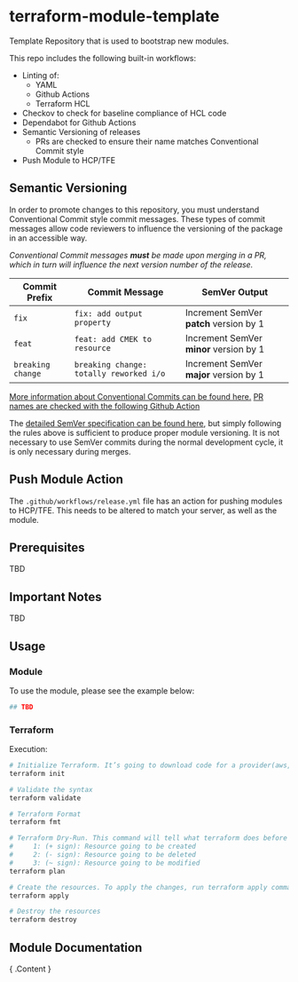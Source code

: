 # terraform-module-template

Template Repository that is used to bootstrap new modules.

This repo includes the following built-in workflows:

- Linting of:
  - YAML
  - Github Actions
  - Terraform HCL
- Checkov to check for baseline compliance of HCL code
- Dependabot for Github Actions
- Semantic Versioning of releases
  - PRs are checked to ensure their name matches Conventional Commit style
- Push Module to HCP/TFE

## Semantic Versioning

In order to promote changes to this repository, you must understand Conventional Commit style commit messages. These types of commit messages allow code reviewers to influence the versioning of the package in an accessible way.

_Conventional Commit messages **must** be made upon merging in a PR, which in turn will influence the next version number of the release._

| Commit Prefix     | Commit Message                          | SemVer Output                           |
| ----------------- | --------------------------------------- | --------------------------------------- |
| `fix`             | `fix: add output property`              | Increment SemVer **patch** version by 1 |
| `feat`            | `feat: add CMEK to resource`            | Increment SemVer **minor** version by 1 |
| `breaking change` | `breaking change: totally reworked i/o` | Increment SemVer **major** version by 1 |

[More information about Conventional Commits can be found here.](https://www.conventionalcommits.org/en/v1.0.0/#summary)
[PR names are checked with the following Github Action](https://github.com/amannn/action-semantic-pull-request)

The [detailed SemVer specification can be found here](https://semver.org/), but simply following the rules above is sufficient to produce proper module versioning. It is not necessary to use SemVer commits during the normal development cycle, it is only necessary during merges.

## Push Module Action

The `.github/workflows/release.yml` file has an action for pushing modules to HCP/TFE. This needs to be altered to match your server, as well as the module.

## Prerequisites

TBD

## Important Notes

TBD

## Usage

### Module

To use the module, please see the example below:

```terraform
## TBD
```

### Terraform

Execution:

```bash
# Initialize Terraform. It’s going to download code for a provider(aws, gcp and azure) that we will use
terraform init

# Validate the syntax
terraform validate

# Terraform Format
terraform fmt

# Terraform Dry-Run. This command will tell what terraform does before making any changes.
#     1: (+ sign): Resource going to be created
#     2: (- sign): Resource going to be deleted
#     3: (~ sign): Resource going to be modified
terraform plan

# Create the resources. To apply the changes, run terraform apply command
terraform apply

# Destroy the resources
terraform destroy
```

## Module Documentation

<!-- BEGIN_TF_DOCS -->

{ .Content }

<!-- END_TF_DOCS -->

